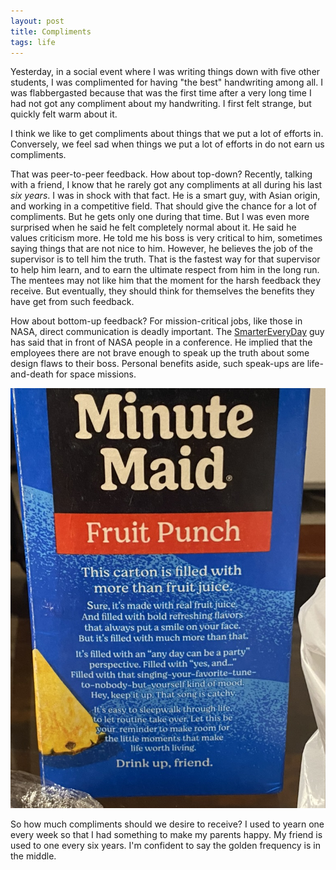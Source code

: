 ```yaml
---
layout: post
title: Compliments
tags: life
---
```


Yesterday, in a social event where I was writing things down with five other students, I was complimented for having "the best" handwriting among all. I was flabbergasted because that was the first time after a very long time I had not got any compliment about my handwriting. I first felt strange, but quickly felt warm about it.

I think we like to get compliments about things that we put a lot of efforts in. Conversely, we feel sad when things we put a lot of efforts in do not earn us compliments.

<!-- During my school years, I enjoyed the receipt of a lot of compliments. Furthermore, my parents want me to think that compliments are the default mode, i.e., lack of compliments are disappointing. During the calls with my dad, when he asked 'Is there anything new?', I understood it as he was asking whether I get any compliments or achievements since the last time he called me. -->

That was peer-to-peer feedback. How about top-down? Recently, talking with a friend, I know that he rarely got any compliments at all during his last _six years_. I was in shock with that fact. He is a smart guy, with Asian origin, and working in a competitive field. That should give the chance for a lot of compliments. But he gets only one during that time. But I was even more surprised when he said he felt completely normal about it. He said he values criticism more. He told me his boss is very critical to him, sometimes saying things that are not nice to him. However, he believes the job of the supervisor is to tell him the truth. That is the fastest way for that supervisor to help him learn, and to earn the ultimate respect from him in the long run. The mentees may not like him that the moment for the harsh feedback they receive. But eventually, they should think for themselves the benefits they have get from such feedback.

How about bottom-up feedback? For mission-critical jobs, like those in NASA, direct communication is deadly important. The [SmarterEveryDay](https://www.youtube.com/watch?v=OoJsPvmFixU) guy has said that in front of NASA people in a conference. He implied that the employees there are not brave enough to speak up the truth about some design flaws to their boss. Personal benefits aside, such speak-ups are life-and-death for space missions.

![](/assets/C05DA53E-5D09-4275-890E-C10928D28402_1_105_c.jpeg)

So how much compliments should we desire to receive? I used to yearn one every week so that I had something to make my parents happy. My friend is used to one every six years. I'm confident to say the golden frequency is in the middle.